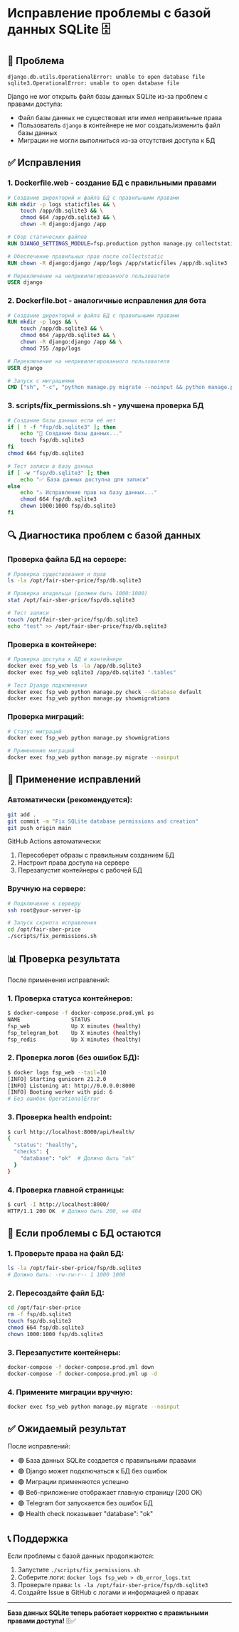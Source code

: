 # Исправление проблемы с базой данных SQLite 🗄️

## 🚨 Проблема
```
django.db.utils.OperationalError: unable to open database file
sqlite3.OperationalError: unable to open database file
```

Django не мог открыть файл базы данных SQLite из-за проблем с правами доступа:
- Файл базы данных не существовал или имел неправильные права
- Пользователь `django` в контейнере не мог создать/изменить файл базы данных
- Миграции не могли выполниться из-за отсутствия доступа к БД

## ✅ Исправления

### 1. **Dockerfile.web** - создание БД с правильными правами
```dockerfile
# Создание директорий и файла БД с правильными правами
RUN mkdir -p logs staticfiles && \
    touch /app/db.sqlite3 && \
    chmod 664 /app/db.sqlite3 && \
    chown -R django:django /app

# Сбор статических файлов
RUN DJANGO_SETTINGS_MODULE=fsp.production python manage.py collectstatic --noinput

# Обеспечение правильных прав после collectstatic
RUN chown -R django:django /app/logs /app/staticfiles /app/db.sqlite3

# Переключение на непривилегированного пользователя
USER django
```

### 2. **Dockerfile.bot** - аналогичные исправления для бота
```dockerfile
# Создание директорий и файла БД с правильными правами
RUN mkdir -p logs && \
    touch /app/db.sqlite3 && \
    chmod 664 /app/db.sqlite3 && \
    chown -R django:django /app && \
    chmod 755 /app/logs

# Переключение на непривилегированного пользователя
USER django

# Запуск с миграциями
CMD ["sh", "-c", "python manage.py migrate --noinput && python manage.py runtelegrambot"]
```

### 3. **scripts/fix_permissions.sh** - улучшена проверка БД
```bash
# Создание базы данных если её нет
if [ ! -f "fsp/db.sqlite3" ]; then
    echo "📝 Создание базы данных..."
    touch fsp/db.sqlite3
fi
chmod 664 fsp/db.sqlite3

# Тест записи в базу данных
if [ -w "fsp/db.sqlite3" ]; then
    echo "✅ База данных доступна для записи"
else
    echo "⚠️ Исправление прав на базу данных..."
    chmod 664 fsp/db.sqlite3
    chown 1000:1000 fsp/db.sqlite3
fi
```

## 🔍 Диагностика проблем с базой данных

### Проверка файла БД на сервере:
```bash
# Проверка существования и прав
ls -la /opt/fair-sber-price/fsp/db.sqlite3

# Проверка владельца (должен быть 1000:1000)
stat /opt/fair-sber-price/fsp/db.sqlite3

# Тест записи
touch /opt/fair-sber-price/fsp/db.sqlite3
echo "test" >> /opt/fair-sber-price/fsp/db.sqlite3
```

### Проверка в контейнере:
```bash
# Проверка доступа к БД в контейнере
docker exec fsp_web ls -la /app/db.sqlite3
docker exec fsp_web sqlite3 /app/db.sqlite3 ".tables"

# Тест Django подключения
docker exec fsp_web python manage.py check --database default
docker exec fsp_web python manage.py showmigrations
```

### Проверка миграций:
```bash
# Статус миграций
docker exec fsp_web python manage.py showmigrations

# Применение миграций
docker exec fsp_web python manage.py migrate --noinput
```

## 🚀 Применение исправлений

### Автоматически (рекомендуется):
```bash
git add .
git commit -m "Fix SQLite database permissions and creation"
git push origin main
```

GitHub Actions автоматически:
1. Пересоберет образы с правильным созданием БД
2. Настроит права доступа на сервере
3. Перезапустит контейнеры с рабочей БД

### Вручную на сервере:
```bash
# Подключение к серверу
ssh root@your-server-ip

# Запуск скрипта исправления
cd /opt/fair-sber-price
./scripts/fix_permissions.sh
```

## 📊 Проверка результата

После применения исправлений:

### 1. Проверка статуса контейнеров:
```bash
$ docker-compose -f docker-compose.prod.yml ps
NAME                STATUS
fsp_web             Up X minutes (healthy)
fsp_telegram_bot    Up X minutes (healthy)
fsp_redis           Up X minutes (healthy)
```

### 2. Проверка логов (без ошибок БД):
```bash
$ docker logs fsp_web --tail=10
[INFO] Starting gunicorn 21.2.0
[INFO] Listening at: http://0.0.0.0:8000
[INFO] Booting worker with pid: 6
# Без ошибок OperationalError
```

### 3. Проверка health endpoint:
```bash
$ curl http://localhost:8000/api/health/
{
  "status": "healthy",
  "checks": {
    "database": "ok"  # Должно быть "ok"
  }
}
```

### 4. Проверка главной страницы:
```bash
$ curl -I http://localhost:8000/
HTTP/1.1 200 OK  # Должно быть 200, не 404
```

## 🔧 Если проблемы с БД остаются

### 1. Проверьте права на файл БД:
```bash
ls -la /opt/fair-sber-price/fsp/db.sqlite3
# Должно быть: -rw-rw-r-- 1 1000 1000
```

### 2. Пересоздайте файл БД:
```bash
cd /opt/fair-sber-price
rm -f fsp/db.sqlite3
touch fsp/db.sqlite3
chmod 664 fsp/db.sqlite3
chown 1000:1000 fsp/db.sqlite3
```

### 3. Перезапустите контейнеры:
```bash
docker-compose -f docker-compose.prod.yml down
docker-compose -f docker-compose.prod.yml up -d
```

### 4. Примените миграции вручную:
```bash
docker exec fsp_web python manage.py migrate --noinput
```

## ✅ Ожидаемый результат

После исправлений:
- 🟢 База данных SQLite создается с правильными правами
- 🟢 Django может подключаться к БД без ошибок
- 🟢 Миграции применяются успешно
- 🟢 Веб-приложение отображает главную страницу (200 OK)
- 🟢 Telegram бот запускается без ошибок БД
- 🟢 Health check показывает "database": "ok"

## 📞 Поддержка

Если проблемы с базой данных продолжаются:
1. Запустите `./scripts/fix_permissions.sh`
2. Соберите логи: `docker logs fsp_web > db_error_logs.txt`
3. Проверьте права: `ls -la /opt/fair-sber-price/fsp/db.sqlite3`
4. Создайте Issue в GitHub с логами и информацией о правах

---

**База данных SQLite теперь работает корректно с правильными правами доступа!** 🗄️✅